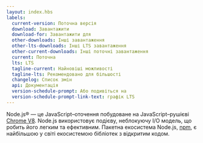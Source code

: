 ```yaml
---
layout: index.hbs
labels:
  current-version: Поточна версія
  download: Завантажити
  download-for: Завантажити для
  other-downloads: Інші завантаження
  other-lts-downloads: Інші LTS завантаження
  other-current-downloads: Інші поточні завантаження
  current: Поточна
  lts: LTS
  tagline-current: Найновіші можливості
  tagline-lts: Рекомендовано для більшості
  changelog: Список змін
  api: Документація
  version-schedule-prompt: Або подивіться на
  version-schedule-prompt-link-text: графік LTS
---
```


Node.js® — це JavaScript–оточення побудоване на JavaScript–рушієві [Chrome V8](https://developers.google.com/v8/).
Node.js використовує подієву, неблокуючу I/O модель, що робить його легким та ефективним. Пакетна екосистема Node.js, [npm](https://www.npmjs.com/), є найбільшою у світі екосистемою бібліотек з відкритим кодом.
